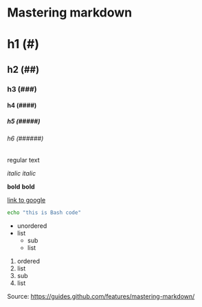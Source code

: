 # Mastering markdown

# h1 (#)
## h2 (##)
### h3 (###)
#### h4 (####)
##### h5 (#####)
###### h6 (######)

regular text

*italic*
_italic_

**bold**
__bold__

[link to google](http://google.com)

```bash
echo "this is Bash code"
```

* unordered
* list
  * sub
  * list

1. ordered
1. list
 1. sub
 1. list

Source: https://guides.github.com/features/mastering-markdown/
